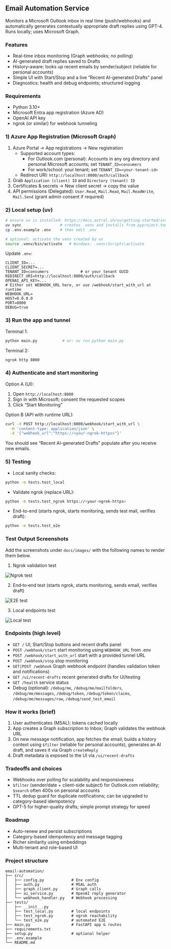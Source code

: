 ## Email Automation Service

Monitors a Microsoft Outlook inbox in real time (push/webhooks) and automatically generates contextually appropriate draft replies using GPT-4. Runs locally; uses Microsoft Graph.

### Features
- Real-time inbox monitoring (Graph webhooks; no polling)
- AI-generated draft replies saved to Drafts
- History-aware: looks up recent emails by sender/subject (reliable for personal accounts)
- Simple UI with Start/Stop and a live “Recent AI-generated Drafts” panel
- Diagnostics: health and debug endpoints; structured logging

### Requirements
- Python 3.10+
- Microsoft Entra app registration (Azure AD)
- OpenAI API key
- ngrok (or similar) for webhook tunneling

### 1) Azure App Registration (Microsoft Graph)
1. Azure Portal → App registrations → New registration
   - Supported account types:
     - For Outlook.com (personal): Accounts in any org directory and personal Microsoft accounts; set `TENANT_ID=consumers`
     - For work/school: your tenant; set `TENANT_ID=<your-tenant-id>`
   - Redirect URI: `http://localhost:8000/auth/callback`
2. Grab `Application (client) ID` and `Directory (tenant) ID`
3. Certificates & secrets → New client secret → copy the value
4. API permissions (Delegated): `User.Read`, `Mail.Read`, `Mail.ReadWrite`, `Mail.Send` (grant admin consent if required)

### 2) Local setup (uv)
```bash
# ensure uv is installed: https://docs.astral.sh/uv/getting-started/installation/
uv sync                 # creates .venv and installs from pyproject.toml/uv.lock
cp .env.example .env    # then edit .env

# optional: activate the venv created by uv
source .venv/bin/activate   # Windows: .venv\Scripts\activate
```

Update `.env`:
```env
CLIENT_ID=...
CLIENT_SECRET=...
TENANT_ID=consumers              # or your tenant GUID
REDIRECT_URI=http://localhost:8000/auth/callback
OPENAI_API_KEY=...
# Either set WEBHOOK_URL here, or use /webhook/start_with_url at runtime
WEBHOOK_URL=
HOST=0.0.0.0
PORT=8000
DEBUG=true
```

### 3) Run the app and tunnel
Terminal 1:
```bash
python main.py           # or: uv run python main.py
```
Terminal 2:
```bash
ngrok http 8000
```

### 4) Authenticate and start monitoring
Option A (UI):
1. Open `http://localhost:8000`
2. Sign in with Microsoft; consent the requested scopes
3. Click “Start Monitoring”

Option B (API with runtime URL):
```bash
curl -X POST http://localhost:8000/webhook/start_with_url \
  -H 'content-type: application/json' \
  -d '{"webhook_url":"https://<your-ngrok-https>"}'
```

You should see “Recent AI-generated Drafts” populate after you receive new emails.

### 5) Testing
- Local sanity checks:
```bash
python -m tests.test_local
```

- Validate ngrok (replace URL):
```bash
python -m tests.test_ngrok https://<your-ngrok-https>
```

- End-to-end (starts ngrok, starts monitoring, sends test mail, verifies draft):
```bash
python -m tests.test_e2e
```

### Test Output Screenshots
Add the screenshots under `docs/images/` with the following names to render them below.

1) Ngrok validation test

![Ngrok test](assets/images/test_ngrok.png)

2) End‑to‑end test (starts ngrok, starts monitoring, sends email, verifies draft)

![E2E test](assets/images/test_e2e.png)

3) Local endpoints test

![Local test](assets/images/test_local.png)

### Endpoints (high level)
- `GET /` UI; Start/Stop buttons and recent drafts panel
- `POST /webhook/start` start monitoring using `WEBHOOK_URL` from .env
- `POST /webhook/start_with_url` start with a provided tunnel URL
- `POST /webhook/stop` stop monitoring
- `GET|POST /webhook` Graph webhook endpoint (handles validation token and notifications)
- `GET /ui/recent-drafts` recent generated drafts for UI/testing
- `GET /health` service status
- Debug (optional): `/debug/me`, `/debug/me/mailfolders`, `/debug/me/messages`, `/debug/token`, `/debug/token/claims`, `/debug/me/messages/raw`, `/debug/send_test_email`

### How it works (brief)
1. User authenticates (MSAL); tokens cached locally
2. App creates a Graph subscription to Inbox; Graph validates the webhook URL
3. On new message notification, app fetches the email, builds a history context using `$filter` (reliable for personal accounts), generates an AI draft, and saves it via Graph `createReply`
4. Draft metadata is exposed to the UI via `/ui/recent-drafts`

### Tradeoffs and choices
- Webhooks over polling for scalability and responsiveness
- `$filter` (sender/date + client-side subject) for Outlook.com reliability; `$search` often 400s on personal accounts
- TTL dedup guard for duplicate notifications; can be upgraded to category-based idempotency
- GPT-5 for higher-quality drafts; simple prompt strategy for speed

### Roadmap
- Auto-renew and persist subscriptions
- Category-based idempotency and message tagging
- Richer similarity using embeddings
- Multi-tenant and role-based UI


### Project structure
```
email-automation/
├── src/
│   ├── config.py            # Env config
│   ├── auth.py              # MSAL auth
│   ├── graph_client.py      # Graph calls
│   ├── ai_service.py        # OpenAI reply generator
│   └── webhook_handler.py   # Webhook processing
├── tests/
│   ├── __init__.py
│   ├── test_local.py        # local endpoints
│   ├── test_ngrok.py        # ngrok reachability
│   └── test_e2e.py          # automated E2E
├── main.py                  # FastAPI app & routes
├── requirements.txt
├── setup.py                 # optional helper
├── .env.example
└── README.md
```
